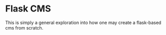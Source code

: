 # Flask CMS

This is simply a general exploration into how one may create a flask-based cms from scratch.
